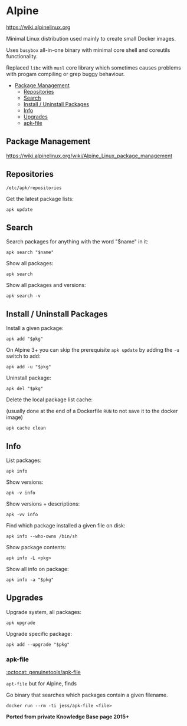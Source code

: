 # Alpine

<https://wiki.alpinelinux.org>

Minimal Linux distribution used mainly to create small Docker images.

Uses `busybox` all-in-one binary with minimal core shell and coreutils functionality.

Replaced `libc` with `musl` core library which sometimes causes problems with progam compiling or grep buggy behaviour.

<!-- INDEX_START -->

- [Package Management](#package-management)
  - [Repositories](#repositories)
  - [Search](#search)
  - [Install / Uninstall Packages](#install--uninstall-packages)
  - [Info](#info)
  - [Upgrades](#upgrades)
  - [apk-file](#apk-file)

<!-- INDEX_END -->

## Package Management

<https://wiki.alpinelinux.org/wiki/Alpine_Linux_package_management>

## Repositories

```text
/etc/apk/repositories
```

Get the latest package lists:

```shell
apk update
```

## Search

Search packages for anything with the word "$name" in it:

```shell
apk search "$name"
```

Show all packages:

```shell
apk search
```

Show all packages and versions:

```shell
apk search -v
```

## Install / Uninstall Packages

Install a given package:

```shell
apk add "$pkg"
```

On Alpine 3+ you can skip the prerequisite `apk update` by adding the `-u` switch to add:

```shell
apk add -u "$pkg"
```

Uninstall package:

```shell
apk del "$pkg"
```

Delete the local package list cache:

(usually done at the end of a Dockerfile `RUN` to not save it to the docker image)

```shell
apk cache clean
```

## Info

List packages:

```shell
apk info
```

Show versions:

```shell
apk -v info
```

Show versions + descriptions:

```shell
apk -vv info
```

Find which package installed a given file on disk:

```shell
apk info --who-owns /bin/sh
```

Show package contents:

```shell
apk info -L <pkg>
```

Show all info on package:

```shell
apk info -a "$pkg"
```

## Upgrades

Upgrade system, all packages:

```shell
apk upgrade
```

Upgrade specific package:

```shell
apk add --upgrade "$pkg"
```

### apk-file

[:octocat: genuinetools/apk-file](https://github.com/genuinetools/apk-file)

`apt-file` but for Alpine, finds

Go binary that searches which packages contain a given filename.

```shell
docker run --rm -ti jess/apk-file <file>
```

**Ported from private Knowledge Base page 2015+**
